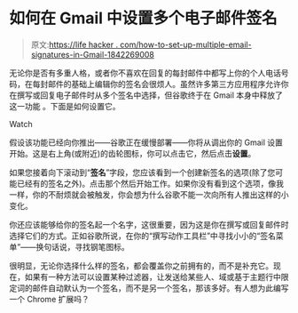 # 如何在 Gmail 中设置多个电子邮件签名

> 原文:[https://life hacker . com/how-to-set-up-multiple-email-signatures-in-Gmail-1842269008](https://lifehacker.com/how-to-set-up-multiple-email-signatures-in-gmail-1842269008)

无论你是否有多重人格，或者你不喜欢在回复的每封邮件中都写上你的个人电话号码，在每封邮件的基础上编辑你的签名会很烦人。虽然许多第三方应用程序允许你在撰写或回复电子邮件时从多个签名中选择，但谷歌终于在 Gmail 本身中释放了这一功能 。下面是如何设置它。

Watch

假设该功能已经向你推出——谷歌正在缓慢部署——你将从调出你的 Gmail 设置开始。这是右上角(或附近)的齿轮图标，你可以点击它，然后点击**设置**。

如果您接着向下滚动到“**签名**”字段，您应该看到一个创建新签名的选项(除了您可能已经有的签名之外)。点击那个然后开始工作。如果你没有看到这个选项，像我一样，你的不耐烦就会被触发，你会想为什么谷歌不能一次向所有人推出这样的小变化。

你还应该能够给你的签名起一个名字，这很重要，因为这是你在撰写或回复邮件时选择它们的方式。正如谷歌所说，在你的“撰写动作工具栏”中寻找小小的“签名菜单”——换句话说，寻找钢笔图标。

很明显，无论你选择什么样的签名，都会覆盖你之前拥有的，而不是补充它。现在，如果有一种方法可以设置某种过滤器，让发送给某些人、域或基于主题行中限定词的邮件自动默认为一个签名，而不是另一个签名，那该多好。有人想为此编写一个 Chrome 扩展吗？